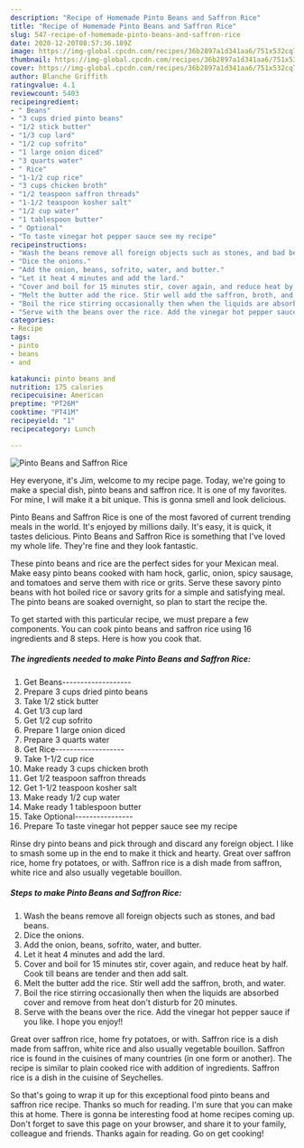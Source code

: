 ```yaml
---
description: "Recipe of Homemade Pinto Beans and Saffron Rice"
title: "Recipe of Homemade Pinto Beans and Saffron Rice"
slug: 547-recipe-of-homemade-pinto-beans-and-saffron-rice
date: 2020-12-20T08:57:36.189Z
image: https://img-global.cpcdn.com/recipes/36b2897a1d341aa6/751x532cq70/pinto-beans-and-saffron-rice-recipe-main-photo.jpg
thumbnail: https://img-global.cpcdn.com/recipes/36b2897a1d341aa6/751x532cq70/pinto-beans-and-saffron-rice-recipe-main-photo.jpg
cover: https://img-global.cpcdn.com/recipes/36b2897a1d341aa6/751x532cq70/pinto-beans-and-saffron-rice-recipe-main-photo.jpg
author: Blanche Griffith
ratingvalue: 4.1
reviewcount: 5403
recipeingredient:
- " Beans"
- "3 cups dried pinto beans"
- "1/2 stick butter"
- "1/3 cup lard"
- "1/2 cup sofrito"
- "1 large onion diced"
- "3 quarts water"
- " Rice"
- "1-1/2 cup rice"
- "3 cups chicken broth"
- "1/2 teaspoon saffron threads"
- "1-1/2 teaspoon kosher salt"
- "1/2 cup water"
- "1 tablespoon butter"
- " Optional"
- "To taste vinegar hot pepper sauce see my recipe"
recipeinstructions:
- "Wash the beans remove all foreign objects such as stones, and bad beans."
- "Dice the onions."
- "Add the onion, beans, sofrito, water, and butter."
- "Let it heat 4 minutes and add the lard."
- "Cover and boil for 15 minutes stir, cover again, and reduce heat by half. Cook till beans are tender and then add salt."
- "Melt the butter add the rice. Stir well add the saffron, broth, and water."
- "Boil the rice stirring occasionally then when the liquids are absorbed cover and remove from heat don&#39;t disturb for 20 minutes."
- "Serve with the beans over the rice. Add the vinegar hot pepper sauce if you like. I hope you enjoy!!"
categories:
- Recipe
tags:
- pinto
- beans
- and

katakunci: pinto beans and 
nutrition: 175 calories
recipecuisine: American
preptime: "PT26M"
cooktime: "PT41M"
recipeyield: "1"
recipecategory: Lunch

---
```



![Pinto Beans and Saffron Rice](https://img-global.cpcdn.com/recipes/36b2897a1d341aa6/751x532cq70/pinto-beans-and-saffron-rice-recipe-main-photo.jpg)

Hey everyone, it's Jim, welcome to my recipe page. Today, we're going to make a special dish, pinto beans and saffron rice. It is one of my favorites. For mine, I will make it a bit unique. This is gonna smell and look delicious.

Pinto Beans and Saffron Rice is one of the most favored of current trending meals in the world. It's enjoyed by millions daily. It's easy, it is quick, it tastes delicious. Pinto Beans and Saffron Rice is something that I've loved my whole life. They're fine and they look fantastic.

These pinto beans and rice are the perfect sides for your Mexican meal. Make easy pinto beans cooked with ham hock, garlic, onion, spicy sausage, and tomatoes and serve them with rice or grits. Serve these savory pinto beans with hot boiled rice or savory grits for a simple and satisfying meal. The pinto beans are soaked overnight, so plan to start the recipe the.


To get started with this particular recipe, we must prepare a few components. You can cook pinto beans and saffron rice using 16 ingredients and 8 steps. Here is how you cook that.

<!--inarticleads1-->

##### The ingredients needed to make Pinto Beans and Saffron Rice:

1. Get  Beans-------------------
1. Prepare 3 cups dried pinto beans
1. Take 1/2 stick butter
1. Get 1/3 cup lard
1. Get 1/2 cup sofrito
1. Prepare 1 large onion diced
1. Prepare 3 quarts water
1. Get  Rice-------------------
1. Take 1-1/2 cup rice
1. Make ready 3 cups chicken broth
1. Get 1/2 teaspoon saffron threads
1. Get 1-1/2 teaspoon kosher salt
1. Make ready 1/2 cup water
1. Make ready 1 tablespoon butter
1. Take  Optional----------------
1. Prepare To taste vinegar hot pepper sauce see my recipe


Rinse dry pinto beans and pick through and discard any foreign object. I like to smash some up in the end to make it thick and hearty. Great over saffron rice, home fry potatoes, or with. Saffron rice is a dish made from saffron, white rice and also usually vegetable bouillon. 

<!--inarticleads2-->

##### Steps to make Pinto Beans and Saffron Rice:

1. Wash the beans remove all foreign objects such as stones, and bad beans.
1. Dice the onions.
1. Add the onion, beans, sofrito, water, and butter.
1. Let it heat 4 minutes and add the lard.
1. Cover and boil for 15 minutes stir, cover again, and reduce heat by half. Cook till beans are tender and then add salt.
1. Melt the butter add the rice. Stir well add the saffron, broth, and water.
1. Boil the rice stirring occasionally then when the liquids are absorbed cover and remove from heat don&#39;t disturb for 20 minutes.
1. Serve with the beans over the rice. Add the vinegar hot pepper sauce if you like. I hope you enjoy!!


Great over saffron rice, home fry potatoes, or with. Saffron rice is a dish made from saffron, white rice and also usually vegetable bouillon. Saffron rice is found in the cuisines of many countries (in one form or another). The recipe is similar to plain cooked rice with addition of ingredients. Saffron rice is a dish in the cuisine of Seychelles. 

So that's going to wrap it up for this exceptional food pinto beans and saffron rice recipe. Thanks so much for reading. I'm sure that you can make this at home. There is gonna be interesting food at home recipes coming up. Don't forget to save this page on your browser, and share it to your family, colleague and friends. Thanks again for reading. Go on get cooking!
